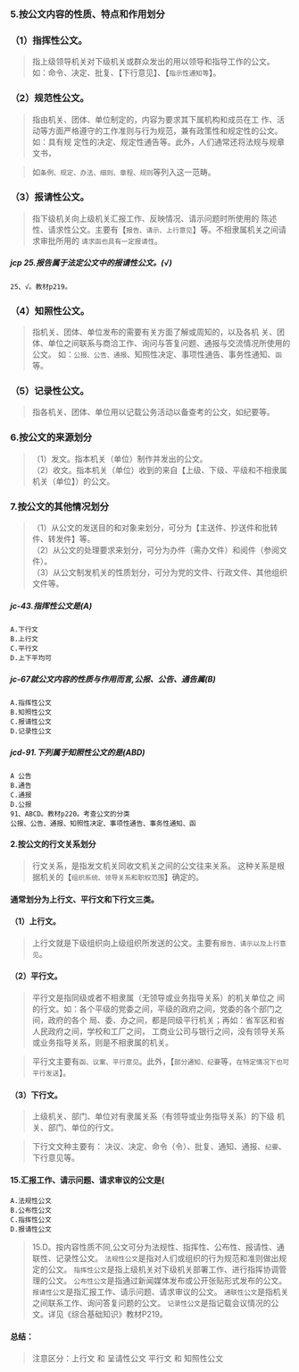 ### 5.按公文内容的性质、特点和作用划分
### （1）指挥性公文。
>   指上级领导机关对下级机关或群众发出的用以领导和指导工作的公文。
    如：命令、决定、批复、【下行意见】、【`指示性通知等`】。
    
### （2）规范性公文。
>   指由机关、团体、单位制定的，内容为要求其下属机构和成员在工
    作、活动等方面严格遵守的工作准则与行为规范，兼有政策性和规定性的公文。如：具有规
    定性的决定、规定性通告等。此外，人们通常还将法规与规章文书，
    
>   如`条例、规定、办法、细则、章程、规则`等列入这一范畴。
    
### （3）报请性公文。
>   指下级机关向上级机关汇报工作、反映情况、请示问题时所使用的
    陈述性、请求性公文。主要有【`报告、请示、上行意见`】等。不相隶属机关之间请求审批所用的
    `请求函也具有一定报请性`。

##### jcp 25.报告属于法定公文中的报请性公文。(√)
    25、√。教材p219。        
    
### （4）知照性公文。
>   指机关、团体、单位发布的需要有关方面了解或周知的，以及各机
    关、团体、单位之间联系与商洽工作、询问与答复问题、通报与交流情况所使用的公文。
    如：`公报、公告、通报`、知照性决定、事项性通告、事务性通知、`函`等。
    
### （5）记录性公文。
>   指各机关、团体、单位用以记载公务活动以备查考的公文，如纪要等。
    
### 6.按公文的来源划分
>   （1）发文。指本机关（单位）制作并发出的公文。    
    （2）收文。指本机关（单位）收到的来自【上级、下级、平级和不相隶属机关（单位】）的公文。
    
### 7.按公文的其他情况划分
>   （1）从公文的发送目的和对象来划分，可分为【主送件、抄送件和批转件、转发件】等。   
    （2）从公文的处理要求来划分，可分为办件（需办文件）和阅件（参阅文件）。   
    （3）从公文制发机关的性质划分，可分为党的文件、行政文件、其他组织文件等。   


##### jc-43.指挥性公文是(A)
    A.下行文
    B.上行文
    C.平行文
    D.上下平均可


##### jc-67就公文内容的性质与作用而言,公报、公告、通告属(B)
    A.指挥性公文
    B.知照性公文
    C.报请性公文
    D.记录性公文


##### jcd-91.下列属于知照性公文的是(ABD)
    A 公告
    B.通告
    C.通报
    D.公报    
    91、ABCD。教材p220。考查公文的分类
    公报、公告、通报、知照性决定、事项性通告、事务性通知、函

#### 2.按公文的行文关系划分
>   行文关系，是指发文机关同收文机关之间的公文往来关系。
    这种关系是根据机关的【`组织系统、领导关系和职权范围`】确定的。

#### 通常划分为上行文、平行文和下行文三类。
#### （1）上行文。
>   上行文就是下级组织向上级组织所发送的公文。主要有`报告、请示以及上行意见`。

#### （2）平行文。
>   平行文是指同级或者不相隶属（无领导或业务指导关系）的机关单位之
    间的行文。如：各个平级的党委之间，平级的政府之间，党委的各个部门之间，政府的各个
    局、委、办之间，都是同级平行机关；再如：省军区和省人民政府之间，学校和工厂之间，
    工商业公司与银行之间，没有领导关系或业务指导关系，则是不相隶属的机关。
    
>   平行文主要有`函、议案、平行意见`。此外，【`部分通知、纪要`等，`在特定情况下也可平行发送`】。
    
#### （3）下行文。
>   上级机关、部门、单位对有隶属关系（有领导或业务指导关系）的下级
    机关、部门、单位的行文。
    
>   下行文文种主要有：
    决议、决定、命令（令）、批复、通知、通报、`纪要`、下行意见等。

#### 15.汇报工作、请示问题、请求审议的公文是(
    A.法规性公文
    B.公布性公文
    C.指挥性公文
    D.报请性公文
>   15.D。按内容性质不同,公文可分为法规性、指挥性、公布性、报请性、通联性、记录性公文。
    `法规性公文`是指对人们或组织的行为规范和准则做出规定的公文。
    `指挥性公文`是指上级机关对下级机关部署工作、进行指挥协调管理的公文。
    `公布性公文`是指通过新闻媒体发布或公开张贴形式发布的公文。
    `报请性公文`是指汇报工作、请示问题、请求审议的公文。
    `通联性公文`是指机关之间联系工作、询问答复问题的公文。
    `记录性公文`是指记载会议情况的公文。详见《综合基础知识》教材P219。

#### 总结：
>   注意区分：上行文 和 呈请性公文
             平行文 和 知照性公文    























    
